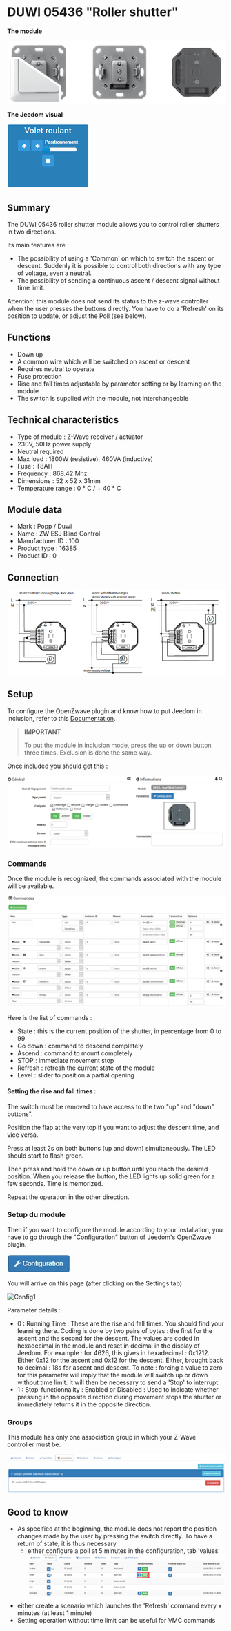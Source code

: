 # DUWI 05436 "Roller shutter"

 **The module**

![1 Module](images/duwi.05436/1-Module.PNG)

**The Jeedom visual**

![Visuel defaut](images/duwi.05436/Visuel_defaut.PNG)

## Summary 

The DUWI 05436 roller shutter module allows you to control roller shutters in two directions.

Its main features are :

-   The possibility of using a 'Common' on which to switch the ascent or descent. Suddenly it is possible to control both directions with any type of voltage, even a neutral.
-   The possibility of sending a continuous ascent / descent signal without time limit.

Attention: this module does not send its status to the z-wave controller when the user presses the buttons directly. You have to do a 'Refresh' on its position to update, or adjust the Poll (see below).

## Functions

-   Down up
-   A common wire which will be switched on ascent or descent
-   Requires neutral to operate
-   Fuse protection
-   Rise and fall times adjustable by parameter setting or by learning on the module
-   The switch is supplied with the module, not interchangeable

## Technical characteristics

-   Type of module : Z-Wave receiver / actuator
-   230V, 50Hz power supply
-   Neutral required
-   Max load : 1800W (resistive), 460VA (inductive)
-   Fuse : T8AH
-   Frequency : 868.42 Mhz
-   Dimensions : 52 x 52 x 31mm
-   Temperature range : 0 ° C / + 40 ° C

## Module data

-   Mark : Popp / Duwi
-   Name : ZW ESJ Blind Control
-   Manufacturer ID : 100
-   Product type : 16385
-   Product ID : 0

## Connection

![2 Montage](images/duwi.05436/2-Montage.PNG)

## Setup

To configure the OpenZwave plugin and know how to put Jeedom in inclusion, refer to this [Documentation](https://doc.jeedom.com/en_US/plugins/automation%20protocol/openzwave/).

> **IMPORTANT**
>
> To put the module in inclusion mode, press the up or down button three times. Exclusion is done the same way.

Once included you should get this :

![Plugin Zwave](images/duwi.05436/3-Inclusion.PNG)

### Commands

Once the module is recognized, the commands associated with the module will be available.

![Commands](images/duwi.05436/4-Commandes.PNG)

Here is the list of commands :

-   State : this is the current position of the shutter, in percentage from 0 to 99
-   Go down : command to descend completely
-   Ascend : command to mount completely
-   STOP : immediate movement stop
-   Refresh : refresh the current state of the module
-   Level : slider to position a partial opening

#### Setting the rise and fall times :

The switch must be removed to have access to the two "up" and "down" buttons".

Position the flap at the very top if you want to adjust the descent time, and vice versa.

Press at least 2s on both buttons (up and down) simultaneously. The LED should start to flash green.

Then press and hold the down or up button until you reach the desired position. When you release the button, the LED lights up solid green for a few seconds. Time is memorized.

Repeat the operation in the other direction.

### Setup du module

Then if you want to configure the module according to your installation, you have to go through the "Configuration" button of Jeedom's OpenZwave plugin.

![Setup plugin Zwave](images/plugin/bouton_configuration.jpg)

You will arrive on this page (after clicking on the Settings tab)

![Config1](images/duwi.05436/5-Paramètres.PNG)

Parameter details :

-   0 : Running Time :
These are the rise and fall times. You should find your learning there.
Coding is done by two pairs of bytes : the first for the ascent and the second for the descent.
The values are coded in hexadecimal in the module and reset in decimal in the display of Jeedom.
For example : for 4626, this gives in hexadecimal : 0x1212. Either 0x12 for the ascent and 0x12 for the descent. Either, brought back to decimal : 18s for ascent and descent.
To note : forcing a value to zero for this parameter will imply that the module will switch up or down without time limit. It will then be necessary to send a 'Stop' to interrupt.
-   1 : Stop-functionnality : Enabled or Disabled :
Used to indicate whether pressing in the opposite direction during movement stops the shutter or immediately returns it in the opposite direction.

### Groups

This module has only one association group in which your Z-Wave controller must be.

![Groupe](images/duwi.05436/6-Groupes.PNG)

## Good to know

-   As specified at the beginning, the module does not report the position changes made by the user by pressing the switch directly. To have a return of state, it is thus necessary :
    - either configure a poll at 5 minutes in the configuration, tab 'values'
![Groupe](images/duwi.05436/7-Poll.PNG)
  - either create a scenario which launches the 'Refresh' command every x minutes (at least 1 minute)
-   Setting operation without time limit can be useful for VMC commands
